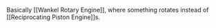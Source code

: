 Basically [[Wankel Rotary Engine]], where something rotates instead of [[Reciprocating Piston Engine]]s.
